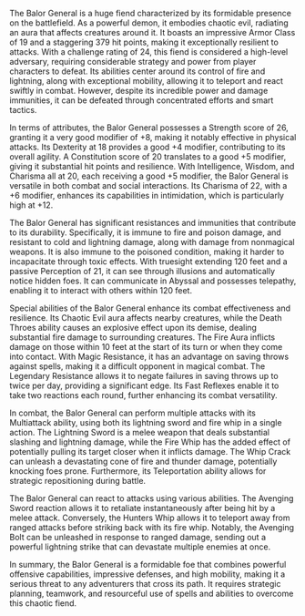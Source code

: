 The Balor General is a huge fiend characterized by its formidable presence on the battlefield. As a powerful demon, it embodies chaotic evil, radiating an aura that affects creatures around it. It boasts an impressive Armor Class of 19 and a staggering 379 hit points, making it exceptionally resilient to attacks. With a challenge rating of 24, this fiend is considered a high-level adversary, requiring considerable strategy and power from player characters to defeat. Its abilities center around its control of fire and lightning, along with exceptional mobility, allowing it to teleport and react swiftly in combat. However, despite its incredible power and damage immunities, it can be defeated through concentrated efforts and smart tactics.

In terms of attributes, the Balor General possesses a Strength score of 26, granting it a very good modifier of +8, making it notably effective in physical attacks. Its Dexterity at 18 provides a good +4 modifier, contributing to its overall agility. A Constitution score of 20 translates to a good +5 modifier, giving it substantial hit points and resilience. With Intelligence, Wisdom, and Charisma all at 20, each receiving a good +5 modifier, the Balor General is versatile in both combat and social interactions. Its Charisma of 22, with a +6 modifier, enhances its capabilities in intimidation, which is particularly high at +12.

The Balor General has significant resistances and immunities that contribute to its durability. Specifically, it is immune to fire and poison damage, and resistant to cold and lightning damage, along with damage from nonmagical weapons. It is also immune to the poisoned condition, making it harder to incapacitate through toxic effects. With truesight extending 120 feet and a passive Perception of 21, it can see through illusions and automatically notice hidden foes. It can communicate in Abyssal and possesses telepathy, enabling it to interact with others within 120 feet.

Special abilities of the Balor General enhance its combat effectiveness and resilience. Its Chaotic Evil aura affects nearby creatures, while the Death Throes ability causes an explosive effect upon its demise, dealing substantial fire damage to surrounding creatures. The Fire Aura inflicts damage on those within 10 feet at the start of its turn or when they come into contact. With Magic Resistance, it has an advantage on saving throws against spells, making it a difficult opponent in magical combat. The Legendary Resistance allows it to negate failures in saving throws up to twice per day, providing a significant edge. Its Fast Reflexes enable it to take two reactions each round, further enhancing its combat versatility.

In combat, the Balor General can perform multiple attacks with its Multiattack ability, using both its lightning sword and fire whip in a single action. The Lightning Sword is a melee weapon that deals substantial slashing and lightning damage, while the Fire Whip has the added effect of potentially pulling its target closer when it inflicts damage. The Whip Crack can unleash a devastating cone of fire and thunder damage, potentially knocking foes prone. Furthermore, its Teleportation ability allows for strategic repositioning during battle.

The Balor General can react to attacks using various abilities. The Avenging Sword reaction allows it to retaliate instantaneously after being hit by a melee attack. Conversely, the Hunters Whip allows it to teleport away from ranged attacks before striking back with its fire whip. Notably, the Avenging Bolt can be unleashed in response to ranged damage, sending out a powerful lightning strike that can devastate multiple enemies at once.

In summary, the Balor General is a formidable foe that combines powerful offensive capabilities, impressive defenses, and high mobility, making it a serious threat to any adventurers that cross its path. It requires strategic planning, teamwork, and resourceful use of spells and abilities to overcome this chaotic fiend.